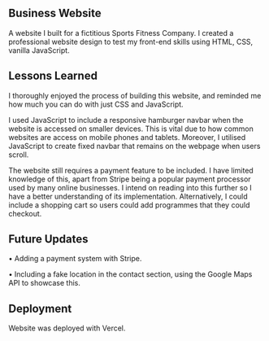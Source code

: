 ## Business Website

A website I built for a fictitious Sports Fitness Company. I created a professional website design to test my front-end skills using HTML, CSS, vanilla JavaScript.

## Lessons Learned

I thoroughly enjoyed the process of building this website, and reminded me how much you can do with just CSS and JavaScript.

I used JavaScript to include a responsive hamburger navbar when the website is accessed on smaller devices. This is vital due to how common websites are access on mobile phones and tablets. Moreover, I utilised JavaScript to create fixed navbar that remains on the webpage when users scroll.

The website still requires a payment feature to be included. I have limited knowledge of this, apart from Stripe being a popular payment processor used by many online businesses. I intend on reading into this further so I have a better understanding of its implementation. Alternatively, I could include a shopping cart so users could add programmes that they could checkout.

## Future Updates

• Adding a payment system with Stripe.

• Including a fake location in the contact section, using the Google Maps API to showcase this.

## Deployment

Website was deployed with Vercel.
